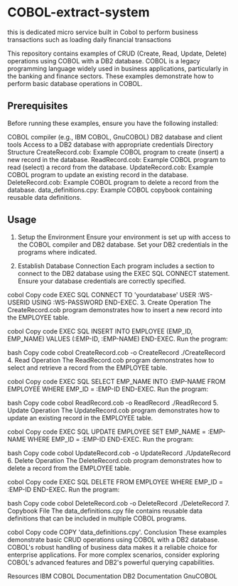 # COBOL-extract-system
this is  dedicated micro service built in Cobol to perform business transactions such as loading daily financial transactions


This repository contains examples of CRUD (Create, Read, Update, Delete) operations using COBOL with a DB2 database. COBOL is a legacy programming language widely used in business applications, particularly in the banking and finance sectors. These examples demonstrate how to perform basic database operations in COBOL.

## Prerequisites
Before running these examples, ensure you have the following installed:

COBOL compiler (e.g., IBM COBOL, GnuCOBOL)
DB2 database and client tools
Access to a DB2 database with appropriate credentials
Directory Structure
CreateRecord.cob: Example COBOL program to create (insert) a new record in the database.
ReadRecord.cob: Example COBOL program to read (select) a record from the database.
UpdateRecord.cob: Example COBOL program to update an existing record in the database.
DeleteRecord.cob: Example COBOL program to delete a record from the database.
data_definitions.cpy: Example COBOL copybook containing reusable data definitions.
## Usage
1. Setup the Environment
Ensure your environment is set up with access to the COBOL compiler and DB2 database. Set your DB2 credentials in the programs where indicated.

2. Establish Database Connection
Each program includes a section to connect to the DB2 database using the EXEC SQL CONNECT statement. Ensure your database credentials are correctly specified.

cobol
Copy code
EXEC SQL
    CONNECT TO 'yourdatabase'
    USER :WS-USERID
    USING :WS-PASSWORD
END-EXEC.
3. Create Operation
The CreateRecord.cob program demonstrates how to insert a new record into the EMPLOYEE table.

cobol
Copy code
EXEC SQL
    INSERT INTO EMPLOYEE (EMP_ID, EMP_NAME)
    VALUES (:EMP-ID, :EMP-NAME)
END-EXEC.
Run the program:

bash
Copy code
cobol CreateRecord.cob -o CreateRecord
./CreateRecord
4. Read Operation
The ReadRecord.cob program demonstrates how to select and retrieve a record from the EMPLOYEE table.

cobol
Copy code
EXEC SQL
    SELECT EMP_NAME INTO :EMP-NAME
    FROM EMPLOYEE
    WHERE EMP_ID = :EMP-ID
END-EXEC.
Run the program:

bash
Copy code
cobol ReadRecord.cob -o ReadRecord
./ReadRecord
5. Update Operation
The UpdateRecord.cob program demonstrates how to update an existing record in the EMPLOYEE table.

cobol
Copy code
EXEC SQL
    UPDATE EMPLOYEE
    SET EMP_NAME = :EMP-NAME
    WHERE EMP_ID = :EMP-ID
END-EXEC.
Run the program:

bash
Copy code
cobol UpdateRecord.cob -o UpdateRecord
./UpdateRecord
6. Delete Operation
The DeleteRecord.cob program demonstrates how to delete a record from the EMPLOYEE table.

cobol
Copy code
EXEC SQL
    DELETE FROM EMPLOYEE
    WHERE EMP_ID = :EMP-ID
END-EXEC.
Run the program:

bash
Copy code
cobol DeleteRecord.cob -o DeleteRecord
./DeleteRecord
7. Copybook File
The data_definitions.cpy file contains reusable data definitions that can be included in multiple COBOL programs.

cobol
Copy code
COPY 'data_definitions.cpy'.
Conclusion
These examples demonstrate basic CRUD operations using COBOL with a DB2 database. COBOL's robust handling of business data makes it a reliable choice for enterprise applications. For more complex scenarios, consider exploring COBOL's advanced features and DB2's powerful querying capabilities.

Resources
IBM COBOL Documentation
DB2 Documentation
GnuCOBOL
